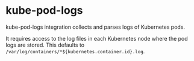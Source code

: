 # kube-pod-logs

kube-pod-logs integration collects and parses logs of Kubernetes pods.

It requires access to the log files in each Kubernetes node where the pod logs are stored.
This defaults to `/var/log/containers/*${kubernetes.container.id}.log`.